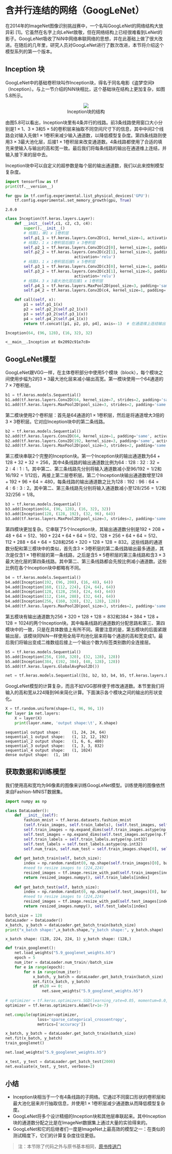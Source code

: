 
# 含并行连结的网络（GoogLeNet）

在2014年的ImageNet图像识别挑战赛中，一个名叫GoogLeNet的网络结构大放异彩 [1]。它虽然在名字上向LeNet致敬，但在网络结构上已经很难看到LeNet的影子。GoogLeNet吸收了NiN中网络串联网络的思想，并在此基础上做了很大改进。在随后的几年里，研究人员对GoogLeNet进行了数次改进，本节将介绍这个模型系列的第一个版本。


## Inception 块

GoogLeNet中的基础卷积块叫作Inception块，得名于同名电影《盗梦空间》（Inception）。与上一节介绍的NiN块相比，这个基础块在结构上更加复杂，如图5.8所示。

<div align=center>
<img  src="../img/chapter05/5.9_inception.svg"/>
</div>
<div align=center>Inception块的结构</div>


由图5.8可以看出，Inception块里有4条并行的线路。前3条线路使用窗口大小分别是$1\times 1$、$3\times 3$和$5\times 5$的卷积层来抽取不同空间尺寸下的信息，其中中间2个线路会对输入先做$1\times 1$卷积来减少输入通道数，以降低模型复杂度。第四条线路则使用$3\times 3$最大池化层，后接$1\times 1$卷积层来改变通道数。4条线路都使用了合适的填充来使输入与输出的高和宽一致。最后我们将每条线路的输出在通道维上连结，并输入接下来的层中去。

Inception块中可以自定义的超参数是每个层的输出通道数，我们以此来控制模型复杂度。


```python
import tensorflow as tf
print(tf.__version__)

for gpu in tf.config.experimental.list_physical_devices('GPU'):
    tf.config.experimental.set_memory_growth(gpu, True)
```

    2.0.0
    


```python
class Inception(tf.keras.layers.Layer):
    def __init__(self,c1, c2, c3, c4):
        super().__init__()
        # 线路1，单1 x 1卷积层
        self.p1_1 = tf.keras.layers.Conv2D(c1, kernel_size=1, activation='relu', padding='same')
        # 线路2，1 x 1卷积层后接3 x 3卷积层
        self.p2_1 = tf.keras.layers.Conv2D(c2[0], kernel_size=1, padding='same', activation='relu')
        self.p2_2 = tf.keras.layers.Conv2D(c2[1], kernel_size=3, padding='same',
                              activation='relu')
        # 线路3，1 x 1卷积层后接5 x 5卷积层
        self.p3_1 = tf.keras.layers.Conv2D(c3[0], kernel_size=1, padding='same', activation='relu')
        self.p3_2 = tf.keras.layers.Conv2D(c3[1], kernel_size=5, padding='same',
                              activation='relu')
        # 线路4，3 x 3最大池化层后接1 x 1卷积层
        self.p4_1 = tf.keras.layers.MaxPool2D(pool_size=3, padding='same', strides=1)
        self.p4_2 = tf.keras.layers.Conv2D(c4, kernel_size=1, padding='same', activation='relu')

    def call(self, x):
        p1 = self.p1_1(x)
        p2 = self.p2_2(self.p2_1(x))
        p3 = self.p3_2(self.p3_1(x))
        p4 = self.p4_2(self.p4_1(x))
        return tf.concat([p1, p2, p3, p4], axis=-1)  # 在通道维上连结输出
```


```python
Inception(64, (96, 128), (16, 32), 32)
```




    <__main__.Inception at 0x2092c91e7c8>



## GoogLeNet模型

GoogLeNet跟VGG一样，在主体卷积部分中使用5个模块（block），每个模块之间使用步幅为2的$3\times 3$最大池化层来减小输出高宽。第一模块使用一个64通道的$7\times 7$卷积层。


```python
b1 = tf.keras.models.Sequential()
b1.add(tf.keras.layers.Conv2D(64, kernel_size=7, strides=2, padding='same', activation='relu'))
b1.add(tf.keras.layers.MaxPool2D(pool_size=3, strides=2, padding='same'))
```

第二模块使用2个卷积层：首先是64通道的$1\times 1$卷积层，然后是将通道增大3倍的$3\times 3$卷积层。它对应Inception块中的第二条线路。


```python
b2 = tf.keras.models.Sequential()
b2.add(tf.keras.layers.Conv2D(64, kernel_size=1, padding='same', activation='relu'))
b2.add(tf.keras.layers.Conv2D(192, kernel_size=3, padding='same', activation='relu'))
b2.add(tf.keras.layers.MaxPool2D(pool_size=3, strides=2, padding='same'))
```

第三模块串联2个完整的Inception块。第一个Inception块的输出通道数为$64+128+32+32=256$，其中4条线路的输出通道数比例为$64:128:32:32=2:4:1:1$。其中第二、第三条线路先分别将输入通道数减小至$96/192=1/2$和$16/192=1/12$后，再接上第二层卷积层。第二个Inception块输出通道数增至$128+192+96+64=480$，每条线路的输出通道数之比为$128:192:96:64 = 4:6:3:2$。其中第二、第三条线路先分别将输入通道数减小至$128/256=1/2$和$32/256=1/8$。


```python
b3 = tf.keras.models.Sequential()
b3.add(Inception(64, (96, 128), (16, 32), 32))
b3.add(Inception(128, (128, 192), (32, 96), 64))
b3.add(tf.keras.layers.MaxPool2D(pool_size=3, strides=2, padding='same'))
```

第四模块更加复杂。它串联了5个Inception块，其输出通道数分别是$192+208+48+64=512$、$160+224+64+64=512$、$128+256+64+64=512$、$112+288+64+64=528$和$256+320+128+128=832$。这些线路的通道数分配和第三模块中的类似，首先含$3\times 3$卷积层的第二条线路输出最多通道，其次是仅含$1\times 1$卷积层的第一条线路，之后是含$5\times 5$卷积层的第三条线路和含$3\times 3$最大池化层的第四条线路。其中第二、第三条线路都会先按比例减小通道数。这些比例在各个Inception块中都略有不同。


```python
b4 = tf.keras.models.Sequential()
b4.add(Inception(192, (96, 208), (16, 48), 64))
b4.add(Inception(160, (112, 224), (24, 64), 64))
b4.add(Inception(128, (128, 256), (24, 64), 64))
b4.add(Inception(112, (144, 288), (32, 64), 64))
b4.add(Inception(256, (160, 320), (32, 128), 128))
b4.add(tf.keras.layers.MaxPool2D(pool_size=3, strides=2, padding='same'))
```

第五模块有输出通道数为$256+320+128+128=832$和$384+384+128+128=1024$的两个Inception块。其中每条线路的通道数的分配思路和第三、第四模块中的一致，只是在具体数值上有所不同。需要注意的是，第五模块的后面紧跟输出层，该模块同NiN一样使用全局平均池化层来将每个通道的高和宽变成1。最后我们将输出变成二维数组后接上一个输出个数为标签类别数的全连接层。


```python
b5 = tf.keras.models.Sequential()
b5.add(Inception(256, (160, 320), (32, 128), 128))
b5.add(Inception(384, (192, 384), (48, 128), 128))
b5.add(tf.keras.layers.GlobalAvgPool2D())

net = tf.keras.models.Sequential([b1, b2, b3, b4, b5, tf.keras.layers.Dense(10)])
```

GoogLeNet模型的计算复杂，而且不如VGG那样便于修改通道数。本节里我们将输入的高和宽从224降到96来简化计算。下面演示各个模块之间的输出的形状变化。


```python
X = tf.random.uniform(shape=(1, 96, 96, 1))
for layer in net.layers:
    X = layer(X)
    print(layer.name, 'output shape:\t', X.shape)
```

    sequential output shape:	 (1, 24, 24, 64)
    sequential_1 output shape:	 (1, 12, 12, 192)
    sequential_2 output shape:	 (1, 6, 6, 480)
    sequential_3 output shape:	 (1, 3, 3, 832)
    sequential_4 output shape:	 (1, 1024)
    dense output shape:	 (1, 10)
    

## 获取数据和训练模型

我们使用高和宽均为96像素的图像来训练GoogLeNet模型。训练使用的图像依然来自Fashion-MNIST数据集。


```python
import numpy as np

class DataLoader():
    def __init__(self):
        fashion_mnist = tf.keras.datasets.fashion_mnist
        (self.train_images, self.train_labels), (self.test_images, self.test_labels) = fashion_mnist.load_data()
        self.train_images = np.expand_dims(self.train_images.astype(np.float32)/255.0,axis=-1)
        self.test_images = np.expand_dims(self.test_images.astype(np.float32)/255.0,axis=-1)
        self.train_labels = self.train_labels.astype(np.int32)
        self.test_labels = self.test_labels.astype(np.int32)
        self.num_train, self.num_test = self.train_images.shape[0], self.test_images.shape[0]
        
    def get_batch_train(self, batch_size):
        index = np.random.randint(0, np.shape(self.train_images)[0], batch_size)
        #need to resize images to (224,224)
        resized_images = tf.image.resize_with_pad(self.train_images[index],224,224,)
        return resized_images.numpy(), self.train_labels[index]
    
    def get_batch_test(self, batch_size):
        index = np.random.randint(0, np.shape(self.test_images)[0], batch_size)
        #need to resize images to (224,224)
        resized_images = tf.image.resize_with_pad(self.test_images[index],224,224,)
        return resized_images.numpy(), self.test_labels[index]

batch_size = 128
dataLoader = DataLoader()
x_batch, y_batch = dataLoader.get_batch_train(batch_size)
print("x_batch shape:",x_batch.shape,"y_batch shape:", y_batch.shape)
```

    x_batch shape: (128, 224, 224, 1) y_batch shape: (128,)
    


```python
def train_googlenet():
    net.load_weights("5.9_googlenet_weights.h5")
    epoch = 5
    num_iter = dataLoader.num_train//batch_size
    for e in range(epoch):
        for n in range(num_iter):
            x_batch, y_batch = dataLoader.get_batch_train(batch_size)
            net.fit(x_batch, y_batch)
            if n%20 == 0:
                net.save_weights("5.9_googlenet_weights.h5")
                
# optimizer = tf.keras.optimizers.SGD(learning_rate=0.05, momentum=0.0, nesterov=False)
optimizer = tf.keras.optimizers.Adam(lr=1e-7)

net.compile(optimizer=optimizer,
              loss='sparse_categorical_crossentropy',
              metrics=['accuracy'])

x_batch, y_batch = dataLoader.get_batch_train(batch_size)
net.fit(x_batch, y_batch)
train_googlenet()
```


```python
net.load_weights("5.9_googlenet_weights.h5")

x_test, y_test = dataLoader.get_batch_test(2000)
net.evaluate(x_test, y_test, verbose=2)
```

## 小结

* Inception块相当于一个有4条线路的子网络。它通过不同窗口形状的卷积层和最大池化层来并行抽取信息，并使用$1\times 1$卷积层减少通道数从而降低模型复杂度。
* GoogLeNet将多个设计精细的Inception块和其他层串联起来。其中Inception块的通道数分配之比是在ImageNet数据集上通过大量的实验得来的。
* GoogLeNet和它的后继者们一度是ImageNet上最高效的模型之一：在类似的测试精度下，它们的计算复杂度往往更低。

> 注：本节除了代码之外与原书基本相同，[原书传送门](https://zh.d2l.ai/chapter_convolutional-neural-networks/googlenet.html)